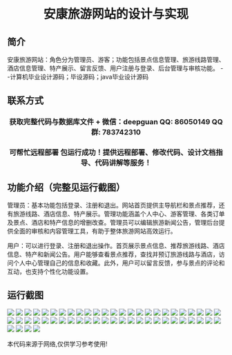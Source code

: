<p><h1 align="center">安康旅游网站的设计与实现</h1></p>

## 简介
安康旅游网站：角色分为管理员、游客；功能包括景点信息管理、旅游线路管理、酒店信息管理、特产展示、留言反馈、用户注册与登录、后台管理与审核功能。    --计算机毕业设计源码；毕设源码；java毕业设计源码


## 联系方式
<p><h3 align="center">获取完整代码与数据库文件 + 微信：deepguan QQ: 86050149 QQ群: 783742310</h3></p>
<p><h3 align="center">可帮忙远程部署 包运行成功！提供远程部署、修改代码、设计文档指导、代码讲解等服务！</h3></p>

## 功能介绍（完整见运行截图）
管理员：基本功能包括登录、注册和退出。网站首页提供主导航栏和景点推荐，还有旅游线路、酒店信息、特产展示。管理功能涵盖个人中心、游客管理、各类订单及景点、酒店和特产信息的增删改查。管理员可以编辑旅游新闻公告，管理后台提供全面的审核和内容管理工具，有助于整体旅游网站高效运行。

用户：可以进行登录、注册和退出操作。首页展示景点信息、推荐旅游线路、酒店信息、特产和新闻公告。用户能够查看景点推荐，查找并预订旅游线路与酒店，访问个人中心管理自己的信息和收藏。此外，用户可以留言反馈，参与景点的评论和互动，也支持个性化功能设置。


## 运行截图
![](img/001.jpg)
![](img/002.jpg)
![](img/003.jpg)
![](img/004.jpg)
![](img/005.jpg)
![](img/006.jpg)
![](img/007.jpg)
![](img/008.jpg)
![](img/009.jpg)
![](img/010.jpg)
![](img/011.jpg)
![](img/012.jpg)
![](img/013.jpg)
![](img/014.jpg)
![](img/015.jpg)
![](img/016.jpg)
![](img/017.jpg)
![](img/018.jpg)
![](img/019.jpg)
![](img/020.jpg)
![](img/021.jpg)
![](img/022.jpg)
![](img/023.jpg)
![](img/024.jpg)
![](img/025.jpg)
![](img/026.jpg)
![](img/027.jpg)
![](img/028.jpg)
![](img/029.jpg)
![](img/030.jpg)
![](img/031.jpg)
![](img/032.jpg)
![](img/033.jpg)
![](img/034.jpg)
![](img/035.jpg)
![](img/036.jpg)
![](img/037.jpg)
![](img/038.jpg)
![](img/039.jpg)
![](img/040.jpg)
![](img/041.jpg)
![](img/042.jpg)
![](img/043.jpg)
![](img/044.jpg)
![](img/045.jpg)
![](img/046.jpg)
![](img/047.jpg)
![](img/048.jpg)
![](img/049.jpg)
![](img/050.jpg)
![](img/051.jpg)
![](img/052.jpg)
![](img/053.jpg)
![](img/054.jpg)

<p>本代码来源于网络,仅供学习参考使用!</p>
